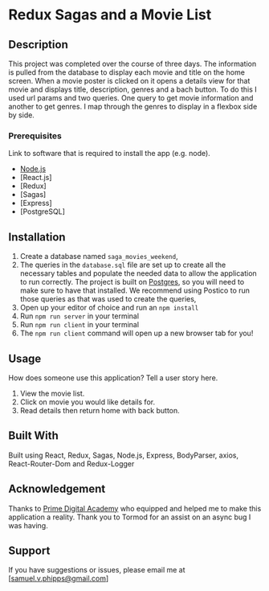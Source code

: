 #  Redux Sagas and a Movie List

## Description

This project was completed over the course of three days. The information is pulled from the database to display each movie and title on the home screen. When a movie poster is clicked on it opens a details view for that movie and displays title, description, genres and a bach button. To do this I used url params and two queries. One query to get movie information and another to get genres. I map through the genres to display in a flexbox side by side.

### Prerequisites

Link to software that is required to install the app (e.g. node).

- [Node.js](https://nodejs.org/en/)
- [React.js]
- [Redux]
- [Sagas]
- [Express]
- [PostgreSQL]

## Installation

1. Create a database named `saga_movies_weekend`,
2. The queries in the `database.sql` file are set up to create all the necessary tables and populate the needed data to allow the application to run correctly. The project is built on [Postgres](https://www.postgresql.org/download/), so you will need to make sure to have that installed. We recommend using Postico to run those queries as that was used to create the queries, 
3. Open up your editor of choice and run an `npm install`
4. Run `npm run server` in your terminal
5. Run `npm run client` in your terminal
6. The `npm run client` command will open up a new browser tab for you!

## Usage
How does someone use this application? Tell a user story here.

1. View the movie list.
2. Click on movie you would like details for.
3. Read details then return home with back button.


## Built With

Built using React, Redux, Sagas, Node.js, Express, BodyParser, axios, React-Router-Dom and Redux-Logger


## Acknowledgement
Thanks to [Prime Digital Academy](www.primeacademy.io) who equipped and helped me to make this application a reality. Thank you to Tormod for an assist on an async bug I was having.

## Support
If you have suggestions or issues, please email me at [samuel.v.phipps@gmail.com]